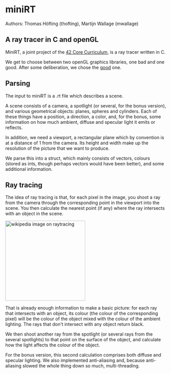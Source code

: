 # miniRT
Authors: Thomas Höfting (thofting), Martijn Wallage (mwallage)

## A ray tracer in C and openGL

MiniRT, a joint project of the <a href="https://42berlin.de/curriculum-42-berlin/">42 Core Curriculum</a>, is a ray tracer written in C. 

We get to choose between two openGL graphics libraries, one bad and one good.
After some deliberation, we chose the <a href="https://github.com/codam-coding-college/MLX42">good</a> one.

## Parsing

The input to miniRT is a .rt file which describes a scene.

A scene consists of a camera, a spotlight (or several, for the bonus version), and various geometrical objects: planes, spheres and cylinders. 
Each of these things have a position, a direction, a color, and, for the bonus, some information on how much ambient, diffuse and specular light it emits or reflects.

In addition, we need a viewport, a rectangular plane which by convention is at a distance of 1 from the camera. Its height and width make up the resolution of the picture that we want to produce.

We parse this into a struct, which mainly consists of vectors, colours (stored as ints, though perhaps vectors would have been better), and some additional information.

## Ray tracing

The idea of ray tracing is that, for each pixel in the image, you shoot a ray from the camera through the corresponding point in the viewport into the scene.
You then calculate the nearest point (if any) where the ray intersects with an object in the scene. 

<img src="https://upload.wikimedia.org/wikipedia/commons/8/83/Ray_trace_diagram.svg" alt="wikipedia image on raytracing" height="250px">

That is already enough information to make a basic picture: for each ray that intersects with an object, its colour (the colour of the corresponding pixel) will be the colour of the object mixed with the colour of the ambient lighting. The rays that don't intersect with any object return black.

We then shoot another ray from the spotlight (or several rays from the several spotlights) to that point on the surface of the object, and calculate how the light affects the colour of the object.

For the bonus version, this second calculation comprises both diffuse and specular lighting. We also implemented anti-aliasing and, because anti-aliasing slowed the whole thing down so much, multi-threading.
